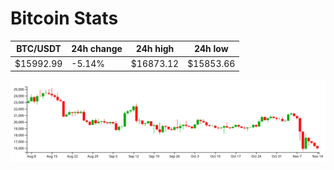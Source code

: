 # Bitcoin Stats

BTC/USDT|24h change|24h high|24h low|
|---|---|---|---|
|$15992.99|-5.14%|$16873.12|$15853.66|

<img src="./chart.svg">
